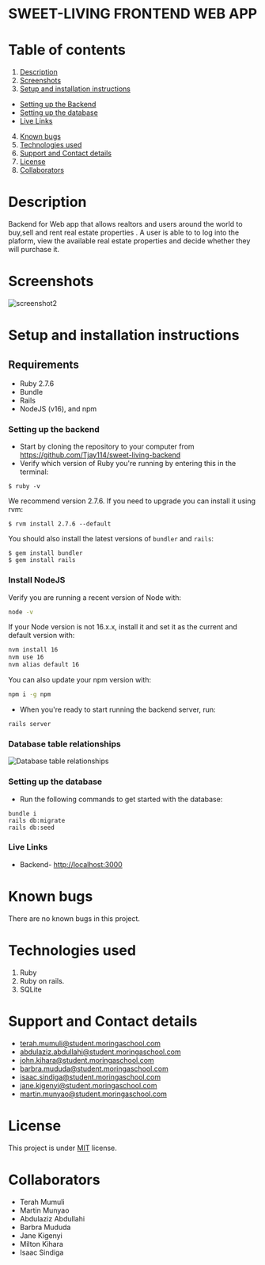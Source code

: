 # SWEET-LIVING FRONTEND WEB APP

# Table of contents
1. [Description](#description)
2. [Screenshots](#screenshots)
3. [Setup and installation instructions](#setup-and-installation-instructions)
  - [Setting up the Backend](#setting-up-the-backend)
  - [Setting up the database](#setting-up-the-database)
  - [Live Links](#live-links)
4. [Known bugs](#known-bugs)
5. [Technologies used](#technologies-used)
6. [Support and Contact details](#support-and-contact-details)
7. [License](#license)
8. [Collaborators](#collaborators)


# Description
Backend for Web app that allows realtors and users around the world to buy,sell and rent real estate properties . A user is able to to log into the plaform, view the available real estate properties and decide whether they will purchase it. 
# Screenshots

![screenshot2]()

# Setup and installation instructions
  ## Requirements
- Ruby 2.7.6
- Bundle 
- Rails
- NodeJS (v16), and npm

### Setting up the backend
- Start by cloning the repository to your computer from https://github.com/Tjay114/sweet-living-backend
- Verify which version of Ruby you're running by entering this in the terminal:

```console
$ ruby -v
```

We recommend version 2.7.6. If you need to upgrade you can install it using rvm:

```console
$ rvm install 2.7.6 --default
```

You should also install the latest versions of `bundler` and `rails`:

```console
$ gem install bundler
$ gem install rails
```

### Install NodeJS

Verify you are running a recent version of Node with:

```sh
node -v
```

If your Node version is not 16.x.x, install it and set it as the current and
default version with:

```sh
nvm install 16
nvm use 16
nvm alias default 16
```

You can also update your npm version with:

```sh
npm i -g npm
```
- When you're ready to start running the backend server, run:
 ```
 rails server
 ```
 ### Database table relationships
 ![Database table relationships]()
 
 ### Setting up the database
 - Run the following commands to get started with the database:
 
 ```
 bundle i
 rails db:migrate
 rails db:seed
 ```
 
### Live Links
- Backend- [http://localhost:3000](http://localhost:3000)

# Known bugs
There are no known bugs in this project.

# Technologies used
1. Ruby
2. Ruby on rails.
3. SQLite

# Support and Contact details
- terah.mumuli@student.moringaschool.com
- abdulaziz.abdullahi@student.moringaschool.com
- john.kihara@student.moringaschool.com
- barbra.mududa@student.moringaschool.com
- isaac.sindiga@student.moringaschool.com
- jane.kigenyi@student.moringaschool.com
- martin.munyao@student.moringaschool.com

# License
This project is under [MIT]() license.

# Collaborators
- Terah Mumuli
- Martin Munyao
- Abdulaziz Abdullahi
- Barbra Mududa
- Jane Kigenyi
- Milton Kihara
- Isaac Sindiga